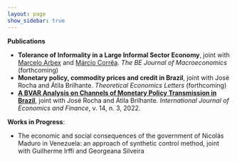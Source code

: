 ```yaml
---
layout: page
show_sidebar: true
---
```


**Publications**
- **Tolerance of Informality in a Large Informal Sector Economy**, joint with [Marcelo Arbex](https://sites.google.com/site/arbexmarcelo/) and [Márcio Corrêa](https://orcid.org/0000-0001-6715-6753). _The BE Journal of Macroeconomics_ (forthcoming)
- **Monetary policy, commodity prices and credit in Brazil**, joint with José Rocha and Átila Brilhante. _Theoretical Economics Letters_ (forthcoming)
- **[A BVAR Analysis on Channels of Monetary Policy Transmission in Brazil](https://doi.org/10.5539/ijef.v14n3p19)**, joint with José Rocha and Átila Brilhante. _International Journal of Economics and Finance_, v. 14, n. 3, 2022.


**Works in Progress**:
- The economic and social consequences of the government of Nicolás Maduro in Venezuela: an approach of synthetic control method, joint with Guilherme Irffi and Georgeana Silveira

